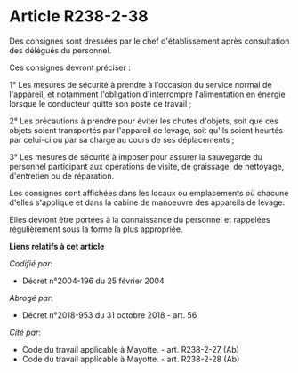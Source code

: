 # Article R238-2-38

Des consignes sont dressées par le chef d'établissement après consultation des délégués du personnel.

Ces consignes devront préciser :

1° Les mesures de sécurité à prendre à l'occasion du service normal de l'appareil, et notamment l'obligation d'interrompre
l'alimentation en énergie lorsque le conducteur quitte son poste de travail ;

2° Les précautions à prendre pour éviter les chutes d'objets, soit que ces objets soient transportés par l'appareil de
levage, soit qu'ils soient heurtés par celui-ci ou par sa charge au cours de ses déplacements ;

3° Les mesures de sécurité à imposer pour assurer la sauvegarde du personnel participant aux opérations de visite, de
graissage, de nettoyage, d'entretien ou de réparation.

Les consignes sont affichées dans les locaux ou emplacements où chacune d'elles s'applique et dans la cabine de manoeuvre des
appareils de levage.

Elles devront être portées à la connaissance du personnel et rappelées régulièrement sous la forme la plus appropriée.

**Liens relatifs à cet article**

_Codifié par_:

  - Décret n°2004-196 du 25 février 2004

_Abrogé par_:

  - Décret n°2018-953 du 31 octobre 2018 - art. 56

_Cité par_:

  - Code du travail applicable à Mayotte. - art. R238-2-27 (Ab)
  - Code du travail applicable à Mayotte. - art. R238-2-28 (Ab)
